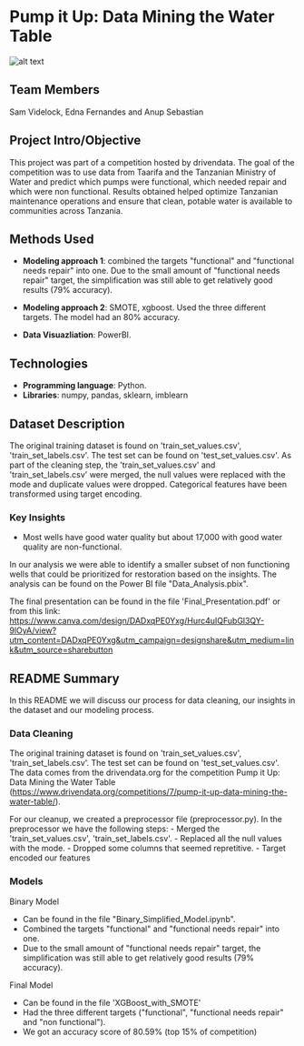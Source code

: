 # Pump it Up: Data Mining the Water Table

![alt text](https://water.org/media/images/Waterorg_Our-Impact_Tanzania_Img-2.original.jpg)

## Team Members

Sam Videlock, Edna Fernandes and Anup Sebastian


## Project Intro/Objective

This project was part of a competition hosted by drivendata. The goal of the competition was to use data from Taarifa and the Tanzanian Ministry of Water and predict which pumps were functional, which needed repair and which were non functional. Results obtained helped optimize Tanzanian maintenance operations and ensure that clean, potable water is available to communities across Tanzania.

## Methods Used
   * **Modeling approach 1**: combined the targets "functional" and "functional needs repair" into one. Due to the small amount of "functional needs repair" target, the simplification was still able to get relatively good  results (79% accuracy).
   
   * **Modeling approach 2**: SMOTE, xgboost. Used the three different targets. The model had an 80% accuracy.
   
   * **Data Visuazliation**: PowerBI.


## Technologies
   * **Programming language**: Python.
   * **Libraries**: numpy, pandas, sklearn, imblearn
   
   
## Dataset Description  

The original training dataset is found on 'train_set_values.csv', 'train_set_labels.csv'. The test set can be found on 'test_set_values.csv'. As part of the cleaning step, the 'train_set_values.csv' and 'train_set_labels.csv' were merged, the null values were replaced with the mode and duplicate values were dropped. Categorical features have been transformed using target encoding. 

### Key Insights
  * Most wells have good water quality but about 17,000 with good water quality are non-functional.
  



In our analysis we were able to identify a smaller subset of non functioning wells that could be prioritized for restoration based on the insights. The analysis can be found on the Power BI file "Data_Analysis.pbix".

The final presentation can be found in the file 'Final_Presentation.pdf' or from this link: https://www.canva.com/design/DADxqPE0Yxg/Hurc4uIQFubGl3QY-9lOyA/view?utm_content=DADxqPE0Yxg&utm_campaign=designshare&utm_medium=link&utm_source=sharebutton



## README Summary

In this README we will discuss our process for data cleaning, our insights in the dataset and our modeling process.



### Data Cleaning

The original training dataset is found on 'train_set_values.csv', 'train_set_labels.csv'. The test set can be found on 'test_set_values.csv'. The data comes from the drivendata.org for the competition Pump it Up: Data Mining the Water Table (https://www.drivendata.org/competitions/7/pump-it-up-data-mining-the-water-table/).

For our cleanup, we created a preprocessor file (preprocessor.py). In the preprocessor we have the following steps:
    - Merged the 'train_set_values.csv', 'train_set_labels.csv'.
    - Replaced all the null values with the mode.
    - Dropped some columns that seemed repretitive.
    - Target encoded our features
    

### Models

Binary Model
  - Can be found in the file "Binary_Simplified_Model.ipynb".
  - Combined the targets "functional" and "functional needs repair" into one.
  - Due to the small amount of "functional needs repair" target, the simplification was still able to get relatively good       results (79% accuracy).


Final Model
  - Can be found in the file 'XGBoost_with_SMOTE'
  - Had the three different targets ("functional", "functional needs repair" and "non functional").
  - We got an accuracy score of 80.59% (top 15% of competition) 
